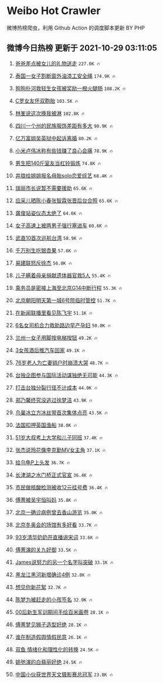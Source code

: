 # Weibo Hot Crawler 



微博热榜爬虫，利用 Github Action 的调度脚本更新 BY PHP 


## 微博今日热榜 更新于 2021-10-29 03:11:05 
1. [爸爸差点被女儿的礼物送走](https://s.weibo.com/weibo?q=%23%E7%88%B8%E7%88%B8%E5%B7%AE%E7%82%B9%E8%A2%AB%E5%A5%B3%E5%84%BF%E7%9A%84%E7%A4%BC%E7%89%A9%E9%80%81%E8%B5%B0%23&Refer=top) `227.0K 🔥` 

1. [泰国一女子割断窗外油漆工安全绳](https://s.weibo.com/weibo?q=%23%E6%B3%B0%E5%9B%BD%E4%B8%80%E5%A5%B3%E5%AD%90%E5%89%B2%E6%96%AD%E7%AA%97%E5%A4%96%E6%B2%B9%E6%BC%86%E5%B7%A5%E5%AE%89%E5%85%A8%E7%BB%B3%23&Refer=top) `174.9K 🔥` 

1. [狗狗扑河救轻生女孩被奖励一根火腿肠](https://s.weibo.com/weibo?q=%23%E7%8B%97%E7%8B%97%E6%89%91%E6%B2%B3%E6%95%91%E8%BD%BB%E7%94%9F%E5%A5%B3%E5%AD%A9%E8%A2%AB%E5%A5%96%E5%8A%B1%E4%B8%80%E6%A0%B9%E7%81%AB%E8%85%BF%E8%82%A0%23&Refer=top) `108.2K 🔥` 

1. [C罗女友怀双胞胎](https://s.weibo.com/weibo?q=%23C%E7%BD%97%E5%A5%B3%E5%8F%8B%E6%80%80%E5%8F%8C%E8%83%9E%E8%83%8E%23&Refer=top) `103.5K 🔥` 

1. [林峯说这次换我被淋](https://s.weibo.com/weibo?q=%23%E6%9E%97%E5%B3%AF%E8%AF%B4%E8%BF%99%E6%AC%A1%E6%8D%A2%E6%88%91%E8%A2%AB%E6%B7%8B%23&Refer=top) `102.8K 🔥` 

1. [四川一个州的民族服饰差距有多大](https://s.weibo.com/weibo?q=%23%E5%9B%9B%E5%B7%9D%E4%B8%80%E4%B8%AA%E5%B7%9E%E7%9A%84%E6%B0%91%E6%97%8F%E6%9C%8D%E9%A5%B0%E5%B7%AE%E8%B7%9D%E6%9C%89%E5%A4%9A%E5%A4%A7%23&Refer=top) `90.9K 🔥` 

1. [亿万富姐吴英狱中起诉离婚](https://s.weibo.com/weibo?q=%23%E4%BA%BF%E4%B8%87%E5%AF%8C%E5%A7%90%E5%90%B4%E8%8B%B1%E7%8B%B1%E4%B8%AD%E8%B5%B7%E8%AF%89%E7%A6%BB%E5%A9%9A%23&Refer=top) `80.2K 🔥` 

1. [小米卢伟冰称有些钱赚了良心会痛](https://s.weibo.com/weibo?q=%23%E5%B0%8F%E7%B1%B3%E5%8D%A2%E4%BC%9F%E5%86%B0%E7%A7%B0%E6%9C%89%E4%BA%9B%E9%92%B1%E8%B5%9A%E4%BA%86%E8%89%AF%E5%BF%83%E4%BC%9A%E7%97%9B%23&Refer=top) `78.9K 🔥` 

1. [男生把140斤室友当杠铃锻炼](https://s.weibo.com/weibo?q=%23%E7%94%B7%E7%94%9F%E6%8A%8A140%E6%96%A4%E5%AE%A4%E5%8F%8B%E5%BD%93%E6%9D%A0%E9%93%83%E9%94%BB%E7%82%BC%23&Refer=top) `74.8K 🔥` 

1. [井胧给姐姐报名母胎solo恋爱综艺](https://s.weibo.com/weibo?q=%23%E4%BA%95%E8%83%A7%E7%BB%99%E5%A7%90%E5%A7%90%E6%8A%A5%E5%90%8D%E6%AF%8D%E8%83%8Esolo%E6%81%8B%E7%88%B1%E7%BB%BC%E8%89%BA%23&Refer=top) `68.4K 🔥` 

1. [瑞丽市长说暂不需要援助](https://s.weibo.com/weibo?q=%23%E7%91%9E%E4%B8%BD%E5%B8%82%E9%95%BF%E8%AF%B4%E6%9A%82%E4%B8%8D%E9%9C%80%E8%A6%81%E6%8F%B4%E5%8A%A9%23&Refer=top) `65.6K 🔥` 

1. [应采儿晒陈小春张智霖张晋后台合照](https://s.weibo.com/weibo?q=%23%E5%BA%94%E9%87%87%E5%84%BF%E6%99%92%E9%99%88%E5%B0%8F%E6%98%A5%E5%BC%A0%E6%99%BA%E9%9C%96%E5%BC%A0%E6%99%8B%E5%90%8E%E5%8F%B0%E5%90%88%E7%85%A7%23&Refer=top) `65.6K 🔥` 

1. [龚俊站姿仪态太绝了](https://s.weibo.com/weibo?q=%23%E9%BE%9A%E4%BF%8A%E7%AB%99%E5%A7%BF%E4%BB%AA%E6%80%81%E5%A4%AA%E7%BB%9D%E4%BA%86%23&Refer=top) `64.6K 🔥` 

1. [女子高速上被两男子强行塞进车](https://s.weibo.com/weibo?q=%23%E5%A5%B3%E5%AD%90%E9%AB%98%E9%80%9F%E4%B8%8A%E8%A2%AB%E4%B8%A4%E7%94%B7%E5%AD%90%E5%BC%BA%E8%A1%8C%E5%A1%9E%E8%BF%9B%E8%BD%A6%23&Refer=top) `60.6K 🔥` 

1. [武直10首次巡航台湾](https://s.weibo.com/weibo?q=%23%E6%AD%A6%E7%9B%B410%E9%A6%96%E6%AC%A1%E5%B7%A1%E8%88%AA%E5%8F%B0%E6%B9%BE%23&Refer=top) `58.9K 🔥` 

1. [千万别生吃银杏果](https://s.weibo.com/weibo?q=%23%E5%8D%83%E4%B8%87%E5%88%AB%E7%94%9F%E5%90%83%E9%93%B6%E6%9D%8F%E6%9E%9C%23&Refer=top) `57.6K 🔥` 

1. [易建联怒斥徐杰](https://s.weibo.com/weibo?q=%23%E6%98%93%E5%BB%BA%E8%81%94%E6%80%92%E6%96%A5%E5%BE%90%E6%9D%B0%23&Refer=top) `56.0K 🔥` 

1. [儿子瞒着母亲捐献遗体器官救5人](https://s.weibo.com/weibo?q=%23%E5%84%BF%E5%AD%90%E7%9E%92%E7%9D%80%E6%AF%8D%E4%BA%B2%E6%8D%90%E7%8C%AE%E9%81%97%E4%BD%93%E5%99%A8%E5%AE%98%E6%95%915%E4%BA%BA%23&Refer=top) `55.4K 🔥` 

1. [乘务员是密接上海至北京G14中断行程](https://s.weibo.com/weibo?q=%23%E4%B9%98%E5%8A%A1%E5%91%98%E6%98%AF%E5%AF%86%E6%8E%A5%E4%B8%8A%E6%B5%B7%E8%87%B3%E5%8C%97%E4%BA%ACG14%E4%B8%AD%E6%96%AD%E8%A1%8C%E7%A8%8B%23&Refer=top) `55.3K 🔥` 

1. [北京朝阳明天第一城6号院临时管控](https://s.weibo.com/weibo?q=%23%E5%8C%97%E4%BA%AC%E6%9C%9D%E9%98%B3%E6%98%8E%E5%A4%A9%E7%AC%AC%E4%B8%80%E5%9F%8E6%E5%8F%B7%E9%99%A2%E4%B8%B4%E6%97%B6%E7%AE%A1%E6%8E%A7%23&Refer=top) `51.7K 🔥` 

1. [在新闻联播里看见陈飞宇](https://s.weibo.com/weibo?q=%23%E5%9C%A8%E6%96%B0%E9%97%BB%E8%81%94%E6%92%AD%E9%87%8C%E7%9C%8B%E8%A7%81%E9%99%88%E9%A3%9E%E5%AE%87%23&Refer=top) `51.1K 🔥` 

1. [6名女司机合力救助路边早产孕妇](https://s.weibo.com/weibo?q=%236%E5%90%8D%E5%A5%B3%E5%8F%B8%E6%9C%BA%E5%90%88%E5%8A%9B%E6%95%91%E5%8A%A9%E8%B7%AF%E8%BE%B9%E6%97%A9%E4%BA%A7%E5%AD%95%E5%A6%87%23&Refer=top) `50.0K 🔥` 

1. [兰州一女子用脚按电梯按钮](https://s.weibo.com/weibo?q=%23%E5%85%B0%E5%B7%9E%E4%B8%80%E5%A5%B3%E5%AD%90%E7%94%A8%E8%84%9A%E6%8C%89%E7%94%B5%E6%A2%AF%E6%8C%89%E9%92%AE%23&Refer=top) `49.2K 🔥` 

1. [3女孩酒后推汽车回家](https://s.weibo.com/weibo?q=%233%E5%A5%B3%E5%AD%A9%E9%85%92%E5%90%8E%E6%8E%A8%E6%B1%BD%E8%BD%A6%E5%9B%9E%E5%AE%B6%23&Refer=top) `49.1K 🔥` 

1. [76岁老人为亡妻销户时崩溃大哭](https://s.weibo.com/weibo?q=%2376%E5%B2%81%E8%80%81%E4%BA%BA%E4%B8%BA%E4%BA%A1%E5%A6%BB%E9%94%80%E6%88%B7%E6%97%B6%E5%B4%A9%E6%BA%83%E5%A4%A7%E5%93%AD%23&Refer=top) `48.7K 🔥` 

1. [台独企图参与国际活动谋独绝无可能](https://s.weibo.com/weibo?q=%23%E5%8F%B0%E7%8B%AC%E4%BC%81%E5%9B%BE%E5%8F%82%E4%B8%8E%E5%9B%BD%E9%99%85%E6%B4%BB%E5%8A%A8%E8%B0%8B%E7%8B%AC%E7%BB%9D%E6%97%A0%E5%8F%AF%E8%83%BD%23&Refer=top) `44.3K 🔥` 

1. [打击台独分裂行径不计成本](https://s.weibo.com/weibo?q=%23%E6%89%93%E5%87%BB%E5%8F%B0%E7%8B%AC%E5%88%86%E8%A3%82%E8%A1%8C%E5%BE%84%E4%B8%8D%E8%AE%A1%E6%88%90%E6%9C%AC%23&Refer=top) `44.0K 🔥` 

1. [郑乃馨终究没逃过徐梦洁](https://s.weibo.com/weibo?q=%23%E9%83%91%E4%B9%83%E9%A6%A8%E7%BB%88%E7%A9%B6%E6%B2%A1%E9%80%83%E8%BF%87%E5%BE%90%E6%A2%A6%E6%B4%81%23&Refer=top) `43.9K 🔥` 

1. [鸟巢冰立方冰丝带首次集体点亮](https://s.weibo.com/weibo?q=%23%E9%B8%9F%E5%B7%A2%E5%86%B0%E7%AB%8B%E6%96%B9%E5%86%B0%E4%B8%9D%E5%B8%A6%E9%A6%96%E6%AC%A1%E9%9B%86%E4%BD%93%E7%82%B9%E4%BA%AE%23&Refer=top) `43.5K 🔥` 

1. [法国扣押英国渔船](https://s.weibo.com/weibo?q=%23%E6%B3%95%E5%9B%BD%E6%89%A3%E6%8A%BC%E8%8B%B1%E5%9B%BD%E6%B8%94%E8%88%B9%23&Refer=top) `38.0K 🔥` 

1. [51岁大叔考上大学和儿子同班](https://s.weibo.com/weibo?q=%2351%E5%B2%81%E5%A4%A7%E5%8F%94%E8%80%83%E4%B8%8A%E5%A4%A7%E5%AD%A6%E5%92%8C%E5%84%BF%E5%AD%90%E5%90%8C%E7%8F%AD%23&Refer=top) `37.4K 🔥` 

1. [张杰说玲花像李克勤MV女主角](https://s.weibo.com/weibo?q=%23%E5%BC%A0%E6%9D%B0%E8%AF%B4%E7%8E%B2%E8%8A%B1%E5%83%8F%E6%9D%8E%E5%85%8B%E5%8B%A4MV%E5%A5%B3%E4%B8%BB%E8%A7%92%23&Refer=top) `37.1K 🔥` 

1. [给乌龟P上头发](https://s.weibo.com/weibo?q=%23%E7%BB%99%E4%B9%8C%E9%BE%9FP%E4%B8%8A%E5%A4%B4%E5%8F%91%23&Refer=top) `36.7K 🔥` 

1. [长津湖之水门桥正式官宣](https://s.weibo.com/weibo?q=%23%E9%95%BF%E6%B4%A5%E6%B9%96%E4%B9%8B%E6%B0%B4%E9%97%A8%E6%A1%A5%E6%AD%A3%E5%BC%8F%E5%AE%98%E5%AE%A3%23&Refer=top) `36.4K 🔥` 

1. [市民做核酸检测被收12元挂号费](https://s.weibo.com/weibo?q=%23%E5%B8%82%E6%B0%91%E5%81%9A%E6%A0%B8%E9%85%B8%E6%A3%80%E6%B5%8B%E8%A2%AB%E6%94%B612%E5%85%83%E6%8C%82%E5%8F%B7%E8%B4%B9%23&Refer=top) `36.4K 🔥` 

1. [傅菁被吴宇恒叫妈](https://s.weibo.com/weibo?q=%23%E5%82%85%E8%8F%81%E8%A2%AB%E5%90%B4%E5%AE%87%E6%81%92%E5%8F%AB%E5%A6%88%23&Refer=top) `35.8K 🔥` 

1. [北京一确诊病例曾去香山游览](https://s.weibo.com/weibo?q=%23%E5%8C%97%E4%BA%AC%E4%B8%80%E7%A1%AE%E8%AF%8A%E7%97%85%E4%BE%8B%E6%9B%BE%E5%8E%BB%E9%A6%99%E5%B1%B1%E6%B8%B8%E8%A7%88%23&Refer=top) `35.0K 🔥` 

1. [北京冬奥会的场馆有多好看](https://s.weibo.com/weibo?q=%23%E5%8C%97%E4%BA%AC%E5%86%AC%E5%A5%A5%E4%BC%9A%E7%9A%84%E5%9C%BA%E9%A6%86%E6%9C%89%E5%A4%9A%E5%A5%BD%E7%9C%8B%23&Refer=top) `33.7K 🔥` 

1. [93岁清华奶奶开直播讲宋词](https://s.weibo.com/weibo?q=%2393%E5%B2%81%E6%B8%85%E5%8D%8E%E5%A5%B6%E5%A5%B6%E5%BC%80%E7%9B%B4%E6%92%AD%E8%AE%B2%E5%AE%8B%E8%AF%8D%23&Refer=top) `33.6K 🔥` 

1. [傅菁演的关九好御](https://s.weibo.com/weibo?q=%23%E5%82%85%E8%8F%81%E6%BC%94%E7%9A%84%E5%85%B3%E4%B9%9D%E5%A5%BD%E5%BE%A1%23&Refer=top) `33.5K 🔥` 

1. [James说努力的另一个名字叫突破](https://s.weibo.com/weibo?q=%23James%E8%AF%B4%E5%8A%AA%E5%8A%9B%E7%9A%84%E5%8F%A6%E4%B8%80%E4%B8%AA%E5%90%8D%E5%AD%97%E5%8F%AB%E7%AA%81%E7%A0%B4%23&Refer=top) `33.1K 🔥` 

1. [黑龙江黑河新增确诊4例](https://s.weibo.com/weibo?q=%23%E9%BB%91%E9%BE%99%E6%B1%9F%E9%BB%91%E6%B2%B3%E6%96%B0%E5%A2%9E%E7%A1%AE%E8%AF%8A4%E4%BE%8B%23&Refer=top) `32.8K 🔥` 

1. [想见你新花絮](https://s.weibo.com/weibo?q=%23%E6%83%B3%E8%A7%81%E4%BD%A0%E6%96%B0%E8%8A%B1%E7%B5%AE%23&Refer=top) `32.7K 🔥` 

1. [陈梦为被赶走的小孩签名](https://s.weibo.com/weibo?q=%23%E9%99%88%E6%A2%A6%E4%B8%BA%E8%A2%AB%E8%B5%B6%E8%B5%B0%E7%9A%84%E5%B0%8F%E5%AD%A9%E7%AD%BE%E5%90%8D%23&Refer=top) `32.0K 🔥` 

1. [00后新生军训期间手绘百米画卷](https://s.weibo.com/weibo?q=%2300%E5%90%8E%E6%96%B0%E7%94%9F%E5%86%9B%E8%AE%AD%E6%9C%9F%E9%97%B4%E6%89%8B%E7%BB%98%E7%99%BE%E7%B1%B3%E7%94%BB%E5%8D%B7%23&Refer=top) `28.1K 🔥` 

1. [傅菁梦见狮子造型好绝](https://s.weibo.com/weibo?q=%23%E5%82%85%E8%8F%81%E6%A2%A6%E8%A7%81%E7%8B%AE%E5%AD%90%E9%80%A0%E5%9E%8B%E5%A5%BD%E7%BB%9D%23&Refer=top) `28.1K 🔥` 

1. [谁在制造假舆情假民意](https://s.weibo.com/weibo?q=%23%E8%B0%81%E5%9C%A8%E5%88%B6%E9%80%A0%E5%81%87%E8%88%86%E6%83%85%E5%81%87%E6%B0%91%E6%84%8F%23&Refer=top) `26.1K 🔥` 

1. [双鱼 情绪化和理性化的转换](https://s.weibo.com/weibo?q=%E5%8F%8C%E9%B1%BC%20%E6%83%85%E7%BB%AA%E5%8C%96%E5%92%8C%E7%90%86%E6%80%A7%E5%8C%96%E7%9A%84%E8%BD%AC%E6%8D%A2&Refer=top) `24.5K 🔥` 

1. [姚弛演的白翡丽好绝](https://s.weibo.com/weibo?q=%23%E5%A7%9A%E5%BC%9B%E6%BC%94%E7%9A%84%E7%99%BD%E7%BF%A1%E4%B8%BD%E5%A5%BD%E7%BB%9D%23&Refer=top) `24.5K 🔥` 

1. [中国小伙获世界天文摄影赛总冠军](https://s.weibo.com/weibo?q=%23%E4%B8%AD%E5%9B%BD%E5%B0%8F%E4%BC%99%E8%8E%B7%E4%B8%96%E7%95%8C%E5%A4%A9%E6%96%87%E6%91%84%E5%BD%B1%E8%B5%9B%E6%80%BB%E5%86%A0%E5%86%9B%23&Refer=top) `23.8K 🔥` 

